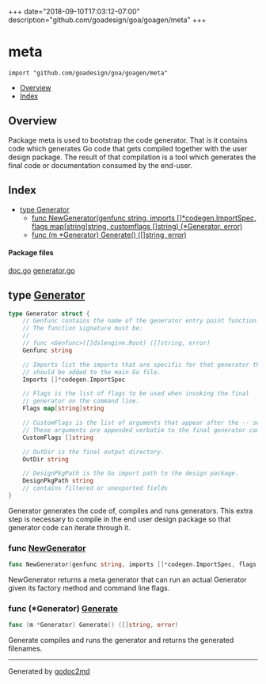 +++
date="2018-09-10T17:03:12-07:00"
description="github.com/goadesign/goa/goagen/meta"
+++


# meta
`import "github.com/goadesign/goa/goagen/meta"`

* [Overview](#pkg-overview)
* [Index](#pkg-index)

## <a name="pkg-overview">Overview</a>
Package meta is used to bootstrap the code generator. That is it contains code which generates
Go code that gets compiled together with the user design package. The result of that compilation is
a tool which generates the final code or documentation consumed by the end-user.




## <a name="pkg-index">Index</a>
* [type Generator](#Generator)
  * [func NewGenerator(genfunc string, imports []*codegen.ImportSpec, flags map[string]string, customflags []string) (*Generator, error)](#NewGenerator)
  * [func (m *Generator) Generate() ([]string, error)](#Generator.Generate)


#### <a name="pkg-files">Package files</a>
[doc.go](/src/github.com/goadesign/goa/goagen/meta/doc.go) [generator.go](/src/github.com/goadesign/goa/goagen/meta/generator.go) 






## <a name="Generator">type</a> [Generator](/src/target/generator.go?s=397:1209#L21)
``` go
type Generator struct {
    // Genfunc contains the name of the generator entry point function.
    // The function signature must be:
    //
    // func <Genfunc>([]dslengine.Root) ([]string, error)
    Genfunc string

    // Imports list the imports that are specific for that generator that
    // should be added to the main Go file.
    Imports []*codegen.ImportSpec

    // Flags is the list of flags to be used when invoking the final
    // generator on the command line.
    Flags map[string]string

    // CustomFlags is the list of arguments that appear after the -- separator.
    // These arguments are appended verbatim to the final generator command line.
    CustomFlags []string

    // OutDir is the final output directory.
    OutDir string

    // DesignPkgPath is the Go import path to the design package.
    DesignPkgPath string
    // contains filtered or unexported fields
}

```
Generator generates the code of, compiles and runs generators.
This extra step is necessary to compile in the end user design package so
that generator code can iterate through it.







### <a name="NewGenerator">func</a> [NewGenerator](/src/target/generator.go?s=1337:1468#L51)
``` go
func NewGenerator(genfunc string, imports []*codegen.ImportSpec, flags map[string]string, customflags []string) (*Generator, error)
```
NewGenerator returns a meta generator that can run an actual Generator
given its factory method and command line flags.





### <a name="Generator.Generate">func</a> (\*Generator) [Generate](/src/target/generator.go?s=2124:2172#L83)
``` go
func (m *Generator) Generate() ([]string, error)
```
Generate compiles and runs the generator and returns the generated filenames.








- - -
Generated by [godoc2md](https://godoc.org/github.com/davecheney/godoc2md)
